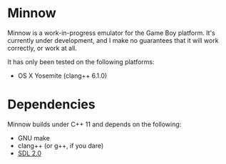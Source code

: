 # Minnow

Minnow is a work-in-progress emulator for the Game Boy platform. It's currently
under development, and I make no guarantees that it will work correctly, or
work at all.

It has only been tested on the following platforms:

* OS X Yosemite (clang++ 6.1.0)

# Dependencies

Minnow builds under C++ 11 and depends on the following:

* GNU make
* clang++ (or g++, if you dare)
* [SDL 2.0](https://www.libsdl.org)
